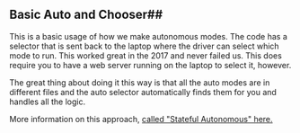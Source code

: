 ## Basic Auto and Chooser##

This is a basic usage of how we make autonomous modes. The code has a selector that is sent back to the laptop where the driver can select which mode to run. This worked great in the 2017 and never failed us. This does require you to have a web server running on the laptop to select it, however.

The great thing about doing it this way is that all the auto modes are in different files and the auto selector automatically finds them for you and handles all the logic.

More information on this approach, [called "Stateful Autonomous" here.](http://robotpy.readthedocs.io/projects/utilities/en/latest/robotpy_ext.autonomous.html#module-robotpy_ext.autonomous.stateful_autonomous)
